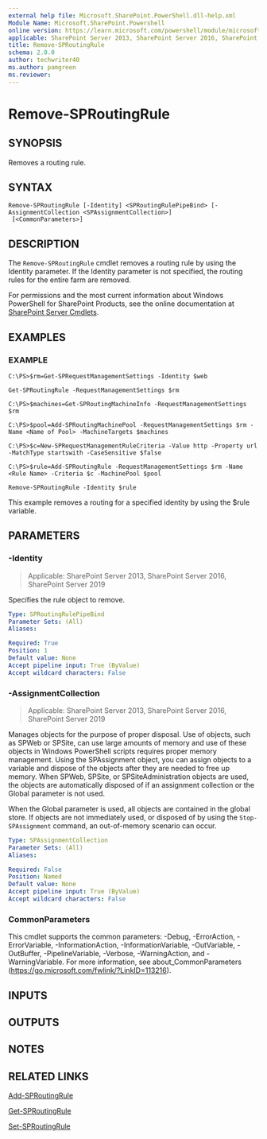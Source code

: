 ```yaml
---
external help file: Microsoft.SharePoint.PowerShell.dll-help.xml
Module Name: Microsoft.SharePoint.Powershell
online version: https://learn.microsoft.com/powershell/module/microsoft.sharepoint.powershell/remove-sproutingrule
applicable: SharePoint Server 2013, SharePoint Server 2016, SharePoint Server 2019
title: Remove-SPRoutingRule
schema: 2.0.0
author: techwriter40
ms.author: pamgreen
ms.reviewer:
---
```


# Remove-SPRoutingRule

## SYNOPSIS
Removes a routing rule.

## SYNTAX

```
Remove-SPRoutingRule [-Identity] <SPRoutingRulePipeBind> [-AssignmentCollection <SPAssignmentCollection>]
 [<CommonParameters>]
```

## DESCRIPTION
The `Remove-SPRoutingRule` cmdlet removes a routing rule by using the Identity parameter.
If the Identity parameter is not specified, the routing rules for the entire farm are removed.

For permissions and the most current information about Windows PowerShell for SharePoint Products, see the online documentation at [SharePoint Server Cmdlets](https://learn.microsoft.com/powershell/sharepoint/sharepoint-server/sharepoint-server-cmdlets).

## EXAMPLES

### EXAMPLE
```
C:\PS>$rm=Get-SPRequestManagementSettings -Identity $web

Get-SPRoutingRule -RequestManagementSettings $rm

C:\PS>$machines=Get-SPRoutingMachineInfo -RequestManagementSettings $rm

C:\PS>$pool=Add-SPRoutingMachinePool -RequestManagementSettings $rm -Name <Name of Pool> -MachineTargets $machines

C:\PS>$c=New-SPRequestManagementRuleCriteria -Value http -Property url -MatchType startswith -CaseSensitive $false

C:\PS>$rule=Add-SPRoutingRule -RequestManagementSettings $rm -Name <Rule Name> -Criteria $c -MachinePool $pool

Remove-SPRoutingRule -Identity $rule
```

This example removes a routing for a specified identity by using the $rule variable.

## PARAMETERS

### -Identity

> Applicable: SharePoint Server 2013, SharePoint Server 2016, SharePoint Server 2019

Specifies the rule object to remove.

```yaml
Type: SPRoutingRulePipeBind
Parameter Sets: (All)
Aliases:

Required: True
Position: 1
Default value: None
Accept pipeline input: True (ByValue)
Accept wildcard characters: False
```

### -AssignmentCollection

> Applicable: SharePoint Server 2013, SharePoint Server 2016, SharePoint Server 2019

Manages objects for the purpose of proper disposal.
Use of objects, such as SPWeb or SPSite, can use large amounts of memory and use of these objects in Windows PowerShell scripts requires proper memory management.
Using the SPAssignment object, you can assign objects to a variable and dispose of the objects after they are needed to free up memory.
When SPWeb, SPSite, or SPSiteAdministration objects are used, the objects are automatically disposed of if an assignment collection or the Global parameter is not used.

When the Global parameter is used, all objects are contained in the global store.
If objects are not immediately used, or disposed of by using the `Stop-SPAssignment` command, an out-of-memory scenario can occur.

```yaml
Type: SPAssignmentCollection
Parameter Sets: (All)
Aliases:

Required: False
Position: Named
Default value: None
Accept pipeline input: True (ByValue)
Accept wildcard characters: False
```

### CommonParameters
This cmdlet supports the common parameters: -Debug, -ErrorAction, -ErrorVariable, -InformationAction, -InformationVariable, -OutVariable, -OutBuffer, -PipelineVariable, -Verbose, -WarningAction, and -WarningVariable. For more information, see about_CommonParameters (https://go.microsoft.com/fwlink/?LinkID=113216).

## INPUTS

## OUTPUTS

## NOTES

## RELATED LINKS

[Add-SPRoutingRule](Add-SPRoutingRule.md)

[Get-SPRoutingRule](Get-SPRoutingRule.md)

[Set-SPRoutingRule](Set-SPRoutingRule.md)
